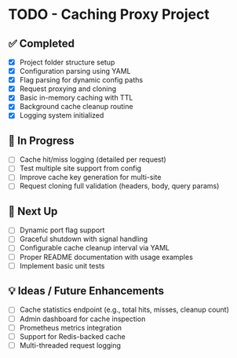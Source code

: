 # TODO - Caching Proxy Project

## ✅ Completed

- [x] Project folder structure setup
- [x] Configuration parsing using YAML
- [x] Flag parsing for dynamic config paths
- [x] Request proxying and cloning
- [x] Basic in-memory caching with TTL
- [x] Background cache cleanup routine
- [x] Logging system initialized

## 🔨 In Progress

- [ ] Cache hit/miss logging (detailed per request)
- [ ] Test multiple site support from config
- [ ] Improve cache key generation for multi-site
- [ ] Request cloning full validation (headers, body, query params)

## 🚀 Next Up

- [ ] Dynamic port flag support
- [ ] Graceful shutdown with signal handling
- [ ] Configurable cache cleanup interval via YAML
- [ ] Proper README documentation with usage examples
- [ ] Implement basic unit tests

## 💡 Ideas / Future Enhancements

- [ ] Cache statistics endpoint (e.g., total hits, misses, cleanup count)
- [ ] Admin dashboard for cache inspection
- [ ] Prometheus metrics integration
- [ ] Support for Redis-backed cache
- [ ] Multi-threaded request logging

